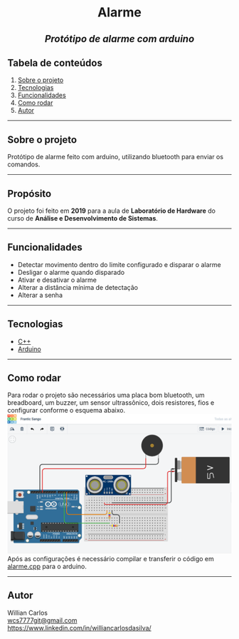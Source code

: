 <h1 align="center" border-bottom="none">Alarme</h1>
<h2 align="center" border-bottom="none"><em>Protótipo de alarme com arduino</em></h2>

## Tabela de conteúdos
1. [Sobre o projeto](#sobre-o-projeto)
2. [Tecnologias](#tecnologias)
3. [Funcionalidades](#funcionalidades)
5. [Como rodar](#como-rodar)
5. [Autor](#autor)

***

## Sobre o projeto
Protótipo de alarme feito com arduino, utilizando bluetooth para enviar os comandos.

***

## Propósito
O projeto foi feito em **2019** para a aula de **Laboratório de Hardware** do curso de **Análise e Desenvolvimento de Sistemas**.

***

## Funcionalidades
- Detectar movimento dentro do limite configurado e disparar o alarme
- Desligar o alarme quando disparado
- Ativar e desativar o alarme
- Alterar a distância mínima de detectação
- Alterar a senha

***

## Tecnologias
- [C++][1]
- [Arduino][2]

***

## Como rodar
Para rodar o projeto são necessários uma placa bom bluetooth, um breadboard, um buzzer, um sensor ultrassônico, dois resistores, fios e configurar conforme o esquema abaixo.  
![esquema](/esquema.png)
Após as configurações é necessário compilar e transferir o código em [alarme.cpp](alarme.cpp) para o arduino.

***

## Autor
Willian Carlos  
<wcs7777git@gmail.com>  
<https://www.linkedin.com/in/williancarlosdasilva/>

[1]: https://www.cplusplus.com/
[2]: https://www.arduino.cc/
